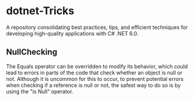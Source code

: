 # dotnet-Tricks
A repository consolidating best practices, tips, and efficient techniques for developing high-quality applications with C# .NET 6.0.


## NullChecking


The Equals operator can be overridden to modify its behavior, which could lead to errors in parts of the code that check whether an object is null or not. Although it is uncommon for this to occur, to prevent potential errors when checking if a reference is null or not, the safest way to do so is by using the "is Null" operator.




